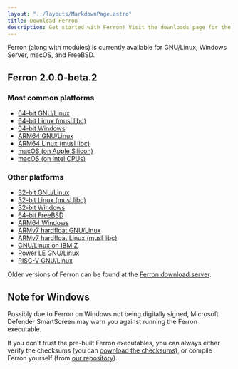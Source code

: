 ```yaml
---
layout: "../layouts/MarkdownPage.astro"
title: Download Ferron
description: Get started with Ferron! Visit the downloads page for the latest stable releases to find your perfect fit!
---
```


Ferron (along with modules) is currently available for GNU/Linux, Windows Server, macOS, and FreeBSD.

## Ferron 2.0.0-beta.2

### Most common platforms

- [64-bit GNU/Linux](https://downloads.ferronweb.org/2.0.0-beta.2/ferron-2.0.0-beta.2-x86_64-unknown-linux-gnu.zip)
- [64-bit Linux (musl libc)](https://downloads.ferronweb.org/2.0.0-beta.2/ferron-2.0.0-beta.2-x86_64-unknown-linux-musl.zip)
- [64-bit Windows](https://downloads.ferronweb.org/2.0.0-beta.2/ferron-2.0.0-beta.2-x86_64-pc-windows-msvc.zip)
- [ARM64 GNU/Linux](https://downloads.ferronweb.org/2.0.0-beta.2/ferron-2.0.0-beta.2-aarch64-unknown-linux-gnu.zip)
- [ARM64 Linux (musl libc)](https://downloads.ferronweb.org/2.0.0-beta.2/ferron-2.0.0-beta.2-aarch64-unknown-linux-musl.zip)
- [macOS (on Apple Silicon)](https://downloads.ferronweb.org/2.0.0-beta.2/ferron-2.0.0-beta.2-aarch64-apple-darwin.zip)
- [macOS (on Intel CPUs)](https://downloads.ferronweb.org/2.0.0-beta.2/ferron-2.0.0-beta.2-x86_64-apple-darwin.zip)

### Other platforms

- [32-bit GNU/Linux](https://downloads.ferronweb.org/2.0.0-beta.2/ferron-2.0.0-beta.2-i686-unknown-linux-gnu.zip)
- [32-bit Linux (musl libc)](https://downloads.ferronweb.org/2.0.0-beta.2/ferron-2.0.0-beta.2-i686-unknown-linux-musl.zip)
- [32-bit Windows](https://downloads.ferronweb.org/2.0.0-beta.2/ferron-2.0.0-beta.2-i686-pc-windows-msvc.zip)
- [64-bit FreeBSD](https://downloads.ferronweb.org/2.0.0-beta.2/ferron-2.0.0-beta.2-x86_64-unknown-freebsd.zip)
- [ARM64 Windows](https://downloads.ferronweb.org/2.0.0-beta.2/ferron-2.0.0-beta.2-aarch64-pc-windows-msvc.zip)
- [ARMv7 hardfloat GNU/Linux](https://downloads.ferronweb.org/2.0.0-beta.2/ferron-2.0.0-beta.2-armv7-unknown-linux-gnueabihf.zip)
- [ARMv7 hardfloat Linux (musl libc)](https://downloads.ferronweb.org/2.0.0-beta.2/ferron-2.0.0-beta.2-armv7-unknown-linux-musleabihf.zip)
- [GNU/Linux on IBM Z](https://downloads.ferronweb.org/2.0.0-beta.2/ferron-2.0.0-beta.2-s390x-unknown-linux-gnu.zip)
- [Power LE GNU/Linux](https://downloads.ferronweb.org/2.0.0-beta.2/ferron-2.0.0-beta.2-powerpc64le-unknown-linux-gnu.zip)
- [RISC-V GNU/Linux](https://downloads.ferronweb.org/2.0.0-beta.2/ferron-2.0.0-beta.2-riscv64gc-unknown-linux-gnu.zip)

Older versions of Ferron can be found at the [Ferron download server](https://downloads.ferronweb.org/).

## Note for Windows

Possibly due to Ferron on Windows not being digitally signed, Microsoft Defender SmartScreen may warn you against running the Ferron executable.

If you don't trust the pre-built Ferron executables, you can always either verify the checksums (you can [download the checksums](https://downloads.ferronweb.org/2.0.0-beta.2/ferron-2.0.0-beta.2.sha256sum)), or compile Ferron yourself (from [our repository](https://github.com/ferronweb/ferron)).
